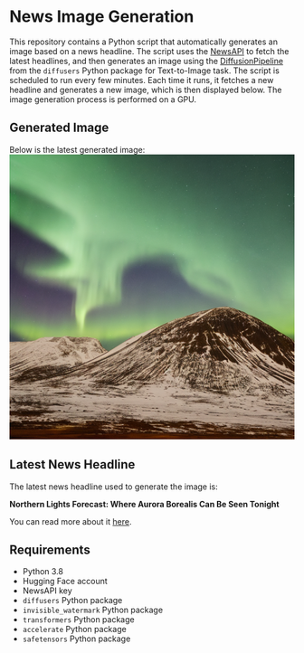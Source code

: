 # News Image Generation
This repository contains a Python script that automatically generates an image based on a news headline. The script uses the [NewsAPI](https://newsapi.org/) to fetch the latest headlines, and then generates an image using the [DiffusionPipeline](https://github.com/huggingface/diffusers) from the `diffusers` Python package for Text-to-Image task.
The script is scheduled to run every few minutes. Each time it runs, it fetches a new headline and generates a new image, which is then displayed below. The image generation process is performed on a GPU.

## Generated Image
Below is the latest generated image:
![Generated Image](image.png)

## Latest News Headline
The latest news headline used to generate the image is:

**Northern Lights Forecast: Where Aurora Borealis Can Be Seen Tonight**

You can read more about it [here](https://news.google.com/rss/articles/CBMiwgFBVV95cUxNeEpSbS1BVmp1QjVwUVBKdFhLaVM3R2hraGt6M0k2SGlrTFFicFBmTnBvdlo3UG1jLXlvQ1RlbU5kcnhud1ItYVNKZllFODRfLW1RU3p6bFJiX0xiaEJWcGxWSmhYWHJQaWtpTXNLNGpUWWZtOE9aLTJXSmYzQ2ZfMENENlotRUF0NmFLSGh3U2dqc0JtTHBUai11cnYyanZQWDVPdUFCOW1IWGE3Rk9KUXlEWDA2RUhFdl9OMnQxQ3dyZw?oc=5).

## Requirements
- Python 3.8
- Hugging Face account
- NewsAPI key
- `diffusers` Python package
- `invisible_watermark` Python package
- `transformers` Python package
- `accelerate` Python package
- `safetensors` Python package
